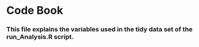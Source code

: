 # Code Book
### This file explains the variables used in the tidy data set of the run_Analysis.R script.


